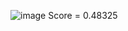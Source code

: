![image](https://user-images.githubusercontent.com/58569042/125420472-be9d6c89-1101-4338-bedd-02fa96a18cba.png)
Score = 0.48325
